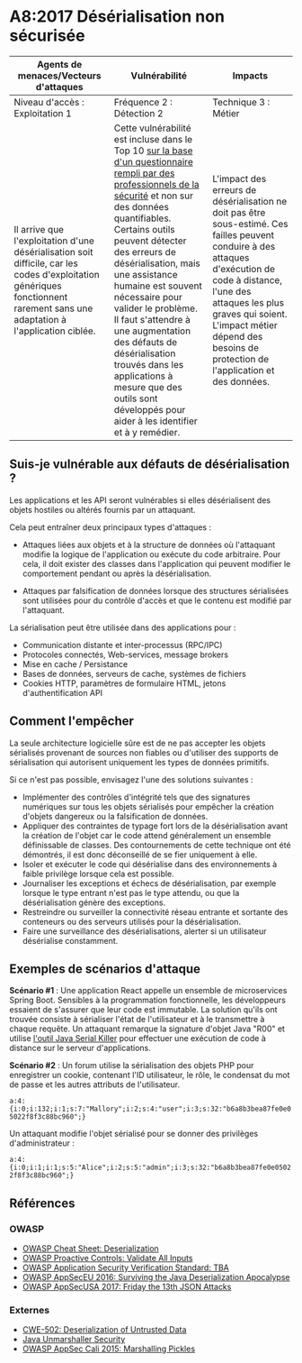 # A8:2017 Désérialisation non sécurisée

| Agents de menaces/Vecteurs d'attaques | Vulnérabilité | Impacts               |
| -- | -- | -- |
| Niveau d'accès : Exploitation 1 | Fréquence 2 : Détection 2 | Technique 3 : Métier |
| Il arrive que l'exploitation d'une désérialisation soit difficile, car les codes d'exploitation génériques fonctionnent rarement sans une adaptation à l'application ciblée. | Cette vulnérabilité est incluse dans le Top 10 [sur la base d'un questionnaire rempli par des professionnels de la sécurité](https://owasp.blogspot.com/2017/08/owasp-top-10-2017-project-update.html) et non sur des données quantifiables. Certains outils peuvent détecter des erreurs de désérialisation, mais une assistance humaine est souvent nécessaire pour valider le problème. Il faut s'attendre à une augmentation des défauts de désérialisation trouvés dans les applications à mesure que des outils sont développés pour aider à les identifier et à y remédier. | L'impact des erreurs de désérialisation ne doit pas être sous-estimé. Ces failles peuvent conduire à des attaques d'exécution de code à distance, l'une des attaques les plus graves qui soient. L'impact métier dépend des besoins de protection de l'application et des données. |

## Suis-je vulnérable aux défauts de désérialisation ?

Les applications et les API seront vulnérables si elles désérialisent des objets hostiles ou altérés fournis par un attaquant.

Cela peut entraîner deux principaux types d'attaques :

* Attaques liées aux objets et à la structure de données où l'attaquant modifie la logique de l'application ou exécute du code arbitraire. Pour cela, il doit exister des classes dans l'application qui peuvent modifier le comportement pendant ou après la désérialisation.

* Attaques par falsification de données lorsque des structures sérialisées sont utilisées pour du contrôle d'accès et que le contenu est modifié par l'attaquant.

La sérialisation peut être utilisée dans des applications pour :

* Communication distante et inter-processus (RPC/IPC)
* Protocoles connectés, Web-services, message brokers
* Mise en cache / Persistance
* Bases de données, serveurs de cache, systèmes de fichiers
* Cookies HTTP, paramètres de formulaire HTML, jetons d'authentification API

## Comment l'empêcher

La seule architecture logicielle sûre est de ne pas accepter les objets sérialisés provenant de sources non fiables ou d'utiliser des supports de sérialisation qui autorisent uniquement les types de données primitifs.

Si ce n'est pas possible, envisagez l'une des solutions suivantes :

* Implémenter des contrôles d'intégrité tels que des signatures numériques sur tous les objets sérialisés pour empêcher la création d'objets dangereux ou la falsification de données.
* Appliquer des contraintes de typage fort lors de la désérialisation avant la création de l'objet car le code attend généralement un ensemble définissable de classes. Des contournements de cette technique ont été démontrés, il est donc déconseillé de se fier uniquement à elle.
* Isoler et exécuter le code qui désérialise dans des environnements à faible privilège lorsque cela est possible.
* Journaliser les exceptions et échecs de désérialisation, par exemple lorsque le type entrant n'est pas le type attendu, ou que la désérialisation génère des exceptions.
* Restreindre ou surveiller la connectivité réseau entrante et sortante des conteneurs ou des serveurs utilisés pour la désérialisation.
* Faire une surveillance des désérialisations, alerter si un utilisateur désérialise constamment.

## Exemples de scénarios d'attaque

**Scénario #1** : Une application React appelle un ensemble de microservices Spring Boot. Sensibles à la programmation fonctionnelle, les développeurs essaient de s'assurer que leur code est immutable. La solution qu'ils ont trouvée consiste à sérialiser l'état de l'utilisateur et à le transmettre à chaque requête. Un attaquant remarque la signature d'objet Java "R00" et utilise [l'outil Java Serial Killer](https://github.com/NetSPI/JavaSerialKiller) pour effectuer une exécution de code à distance sur le serveur d'applications.


**Scénario #2** : Un forum utilise la sérialisation des objets PHP pour enregistrer un cookie, contenant l'ID utilisateur, le rôle, le condensat du mot de passe et les autres attributs de l'utilisateur.

`a:4:{i:0;i:132;i:1;s:7:"Mallory";i:2;s:4:"user";i:3;s:32:"b6a8b3bea87fe0e05022f8f3c88bc960";}`

Un attaquant modifie l'objet sérialisé pour se donner des privilèges d'administrateur :

`a:4:{i:0;i:1;i:1;s:5:"Alice";i:2;s:5:"admin";i:3;s:32:"b6a8b3bea87fe0e05022f8f3c88bc960";}`

## Références

### OWASP

* [OWASP Cheat Sheet: Deserialization](https://wiki.owasp.org/index.php/Deserialization_Cheat_Sheet)
* [OWASP Proactive Controls: Validate All Inputs](https://wiki.owasp.org/index.php/OWASP_Proactive_Controls#4:_Validate_All_Inputs)
* [OWASP Application Security Verification Standard: TBA](https://wiki.owasp.org/index.php/Category:OWASP_Application_Security_Verification_Standard_Project#tab=Home)
* [OWASP AppSecEU 2016: Surviving the Java Deserialization Apocalypse](https://speakerdeck.com/pwntester/surviving-the-java-deserialization-apocalypse)
* [OWASP AppSecUSA 2017: Friday the 13th JSON Attacks](https://speakerdeck.com/pwntester/friday-the-13th-json-attacks)

### Externes

* [CWE-502: Deserialization of Untrusted Data](https://cwe.mitre.org/data/definitions/502.html)
* [Java Unmarshaller Security](https://github.com/mbechler/marshalsec)
* [OWASP AppSec Cali 2015: Marshalling Pickles](http://frohoff.github.io/appseccali-marshalling-pickles/)
